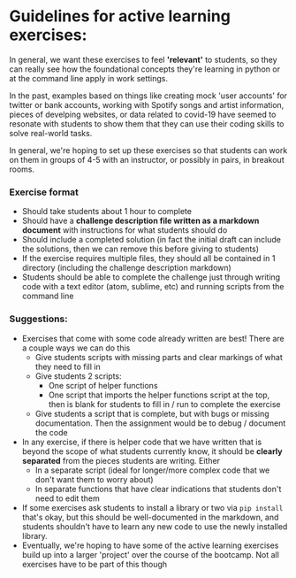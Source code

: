 # Guidelines for active learning exercises:

In general, we want these exercises to feel **'relevant'** to students, so they can really see how the foundational concepts they're learning in python or at the command line apply in work settings.

In the past, examples based on things like creating mock 'user accounts' for twitter or bank accounts, working with Spotify songs and artist information, pieces of develping websites, or data related to covid-19 have seemed to resonate with students to show them that they can use their coding skills to solve real-world tasks.

In general, we're hoping to set up these exercises so that students can work on them in groups of 4-5 with an instructor, or possibly in pairs, in breakout rooms.

### Exercise format

* Should take students about 1 hour to complete
* Should have a **challenge description file written as a markdown document** with instructions for what students should do
* Should include a completed solution (in fact the initial draft can include the solutions, then we can remove this before giving to students)
* If the exercise requires multiple files, they should all be contained in 1 directory (including the challenge description markdown)
* Students should be able to complete the challenge just through writing code with a text editor (atom, sublime, etc) and running scripts from the command line


### Suggestions:
* Exercises that come with some code already written are best! There are a couple ways we can do this
  * Give students scripts with missing parts and clear markings of what they need to fill in
  * Give students 2 scripts:
    * One script of helper functions
    * One script that imports the helper functions script at the top, then is blank for students to fill in / run to complete the exercise
  * Give students a script that is complete, but with bugs or missing documentation. Then the assignment would be to debug / document the code
* In any exercise, if there is helper code that we have written that is beyond the scope of what students currently know, it should be **clearly separated** from the pieces students are writing. Either
  * In a separate script (ideal for longer/more complex code that we don't want them to worry about)
  * In separate functions that have clear indications that students don't need to edit them
* If some exercises ask students to install a library or two via `pip install` that's okay, but this should be well-documented in the markdown, and students shouldn't have to learn any new code to use the newly installed library.
* Eventually, we're hoping to have some of the active learning exercises build up into a larger 'project' over the course of the bootcamp. Not all exercises have to be part of this though
